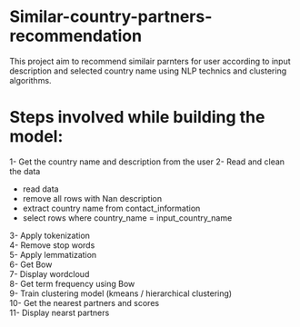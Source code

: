 # Similar-country-partners-recommendation

This project aim to recommend similair parnters for user according to input description and selected 
country name using NLP technics and clustering algorithms.

# Steps involved while building the model:
1-	Get the country name and description from the user
2-	Read and clean the data <br>
- read data<br>
- remove all rows with Nan description<br>
- extract country name from contact_information <br>
- select rows where country_name = input_country_name<br>
       
3-	Apply tokenization<br>
4-	Remove stop words<br>
5-	Apply lemmatization <br>
6-	Get Bow<br>
7-	Display wordcloud<br>
8-	Get term frequency using Bow<br>
9-	Train clustering model (kmeans / hierarchical clustering)<br>
10-	Get the nearest partners and scores <br>
11-	Display nearst partners <br>





